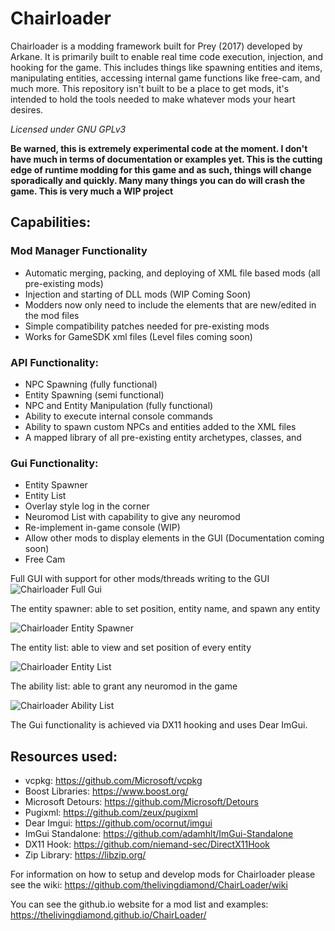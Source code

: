 # Chairloader
Chairloader is a modding framework built for Prey (2017) developed by Arkane. It is primarily built to enable real time code execution, injection, and hooking for the game. This includes things like spawning entities and items, manipulating entities, accessing internal game functions like free-cam, and much more. This repository isn't built to be a place to get mods, it's intended to hold the tools needed to make whatever mods your heart desires. 

*Licensed under GNU GPLv3*

**Be warned, this is extremely experimental code at the moment. I don't have much in terms of documentation or examples yet. This is the cutting edge of runtime modding for this game and as such, things will change sporadically and quickly. Many many things you can do will crash the game. This is very much a WIP project**

## Capabilities:
### Mod Manager Functionality
- Automatic merging, packing, and deploying of XML file based mods (all pre-existing mods)
- Injection and starting of DLL mods (WIP Coming Soon)
- Modders now only need to include the elements that are new/edited in the mod files
- Simple compatibility patches needed for pre-existing mods
- Works for GameSDK xml files (Level files coming soon)

### API Functionality:
- NPC Spawning (fully functional)
- Entity Spawning (semi functional)
- NPC and Entity Manipulation (fully functional)
- Ability to execute internal console commands
- Ability to spawn custom NPCs and entities added to the XML files
- A mapped library of all pre-existing entity archetypes, classes, and 

### Gui Functionality:
- Entity Spawner
- Entity List
- Overlay style log in the corner
- Neuromod List with capability to give any neuromod
- Re-implement in-game console (WIP)
- Allow other mods to display elements in the GUI (Documentation coming soon)
- Free Cam

Full GUI with support for other mods/threads writing to the GUI
![Chairloader Full Gui](https://user-images.githubusercontent.com/11778849/169223855-8bc2927c-c7bc-4a9d-9fcc-909d2a45c0f7.png)


The entity spawner: able to set position, entity name, and spawn any entity

![Chairloader Entity Spawner](https://user-images.githubusercontent.com/11778849/169223208-29e3e67f-8cef-4d91-b566-6e7051283f70.png)

The entity list: able to view and set position of every entity

![Chairloader Entity List](https://user-images.githubusercontent.com/11778849/169223201-fa357e04-2620-40be-824e-09facbbf6c0d.png)

The ability list: able to grant any neuromod in the game

![Chairloader Ability List](https://user-images.githubusercontent.com/11778849/169223185-419fe8f8-b48d-4dc5-b0cb-955cc761e1ce.png)



The Gui functionality is achieved via DX11 hooking and uses Dear ImGui.

## Resources used:
- vcpkg: https://github.com/Microsoft/vcpkg
- Boost Libraries: https://www.boost.org/
- Microsoft Detours: https://github.com/Microsoft/Detours
- Pugixml: https://github.com/zeux/pugixml
- Dear Imgui: https://github.com/ocornut/imgui
- ImGui Standalone: https://github.com/adamhlt/ImGui-Standalone
- DX11 Hook: https://github.com/niemand-sec/DirectX11Hook
- Zip Library: https://libzip.org/

For information on how to setup and develop mods for Chairloader please see the wiki:
https://github.com/thelivingdiamond/ChairLoader/wiki

You can see the github.io website for a mod list and examples:
https://thelivingdiamond.github.io/ChairLoader/
